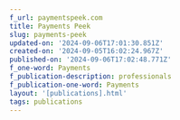 ```yaml
---
f_url: paymentspeek.com
title: Payments Peek
slug: payments-peek
updated-on: '2024-09-06T17:01:30.851Z'
created-on: '2024-09-05T16:02:24.967Z'
published-on: '2024-09-06T17:02:48.771Z'
f_one-word: Payments
f_publication-description: professionals
f_publication-one-word: Payments
layout: '[publications].html'
tags: publications
---
```



